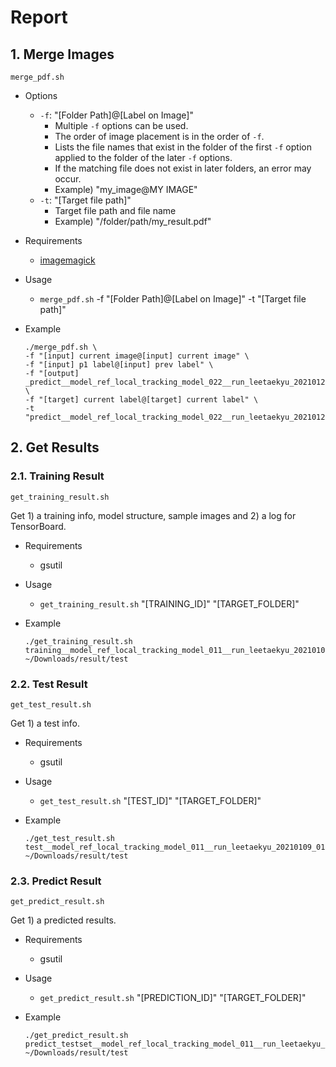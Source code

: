 # Report

## 1. Merge Images

`merge_pdf.sh`

- Options
  - `-f`: "[Folder Path]@[Label on Image]"
    - Multiple `-f` options can be used.
    - The order of image placement is in the order of `-f`.
    - Lists the file names that exist in the folder of the first `-f` option applied to the folder of the later `-f` options.
    - If the matching file does not exist in later folders, an error may occur.
    - Example) "my_image@MY IMAGE"
  - `-t`: "[Target file path]"
    - Target file path and file name
    - Example) "/folder/path/my_result.pdf"

- Requirements
  - [imagemagick](https://imagemagick.org/)

- Usage
  - `merge_pdf.sh` -f "[Folder Path]@[Label on Image]" -t "[Target file path]"

- Example
  
  ```shell
  ./merge_pdf.sh \
  -f "[input] current image@[input] current image" \
  -f "[input] p1 label@[input] prev label" \
  -f "[output] _predict__model_ref_local_tracking_model_022__run_leetaekyu_20210127_091102@[predict]" \
  -f "[target] current label@[target] current label" \
  -t "predict__model_ref_local_tracking_model_022__run_leetaekyu_20210127_091102.pdf"
  ```

## 2. Get Results

### 2.1. Training Result

`get_training_result.sh`

Get 1) a training info, model structure, sample images and 2) a log for TensorBoard.

- Requirements
  - gsutil

- Usage
  - `get_training_result.sh` "[TRAINING_ID]" "[TARGET_FOLDER]"

- Example

  ```shell
  ./get_training_result.sh training__model_ref_local_tracking_model_011__run_leetaekyu_20210109_012720 ~/Downloads/result/test
  ```

### 2.2. Test Result

`get_test_result.sh`

Get 1) a test info.

- Requirements
  - gsutil

- Usage
  - `get_test_result.sh` "[TEST_ID]" "[TARGET_FOLDER]"

- Example

  ```shell
  ./get_test_result.sh test__model_ref_local_tracking_model_011__run_leetaekyu_20210109_012720 ~/Downloads/result/test
  ```

### 2.3. Predict Result

`get_predict_result.sh`

Get 1) a predicted results.

- Requirements
  - gsutil

- Usage
  - `get_predict_result.sh` "[PREDICTION_ID]" "[TARGET_FOLDER]"

- Example

  ```shell
  ./get_predict_result.sh predict_testset__model_ref_local_tracking_model_011__run_leetaekyu_20210109_012720 ~/Downloads/result/test
  ```
